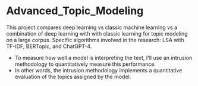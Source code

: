 # Advanced_Topic_Modeling
This project compares deep learning vs classic machine learning vs a combination of deep learning with with classic learning for topic modeling on a large corpus. 
Specific algorithms involved in the research: LSA with TF-IDF, BERTopic, and ChatGPT-4.

- To measure how well a model is interpreting the text, I'll use an intrusion methodology to quantitatively measure this performance. 
- In other words, the intrusion methodology implements a quantitative evaluation of the topics assigned by the model. 
